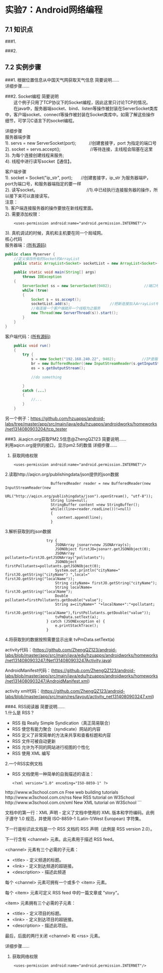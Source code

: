 # 实验7：Android网络编程

## 7.1 知识点

###1.     

###2.     

## 7.2 实例步骤

###1. 根据位置信息从中国天气网获取天气信息
简要说明……  
详细步骤……  

###2. Socket编程
简要说明  
　　这个例子只用了TCP协议下的Socket编程，因此这里只讨论TCP的情况。  
　　在java中，服务器端socket、bind、listen等操作被封装在ServerSocket类库中，客户端socket、connect等操作被封装在Socket类库中。如需了解这些操作细节，可学习C语言下的socket编程。  

详细步骤      
服务器端步骤   
1). servs = new ServerSocket(port);　　　//创建套接字，port 为指定的端口号  
2). socket = servs.accept();　　　　　　　//等待连接，主线程会阻塞在这里  
3). 为每个连接创建线程来服务;  
4). 线程中进行读写socket【通信】。  

客户端步骤   
1). socket = Socket("ip_str", port);　　//创建套接字，ip_str 为服务器端IP，port为端口号，和服务器端指定的要一样    
2). 读写socket。　　　　　　　　　　　　//1).中已经执行连接服务器的操作，所以接下来可以直接读写。  
注意：    
1). 客户端连接服务器的操作要放在新线程里面。  
2). 需要添加权限：
```
    <uses-permission android:name="android.permission.INTERNET"/>  
```
3). 真机调试的时候，真机和主机要在同一个局域网。  
核心代码  
服务器端：[(所有源码)](https://github.com/isshe/Android-20160303/tree/master/MultiChatServ)
``` java
public class Myserver {
    //定义保存所有的Socket的ArrayList
    public static ArrayList<Socket> socketList = new ArrayList<Socket>();
    
    public static void main(String[] args) 
        throws IOException
    {
        ServerSocket ss = new ServerSocket(9402);               //端口号为9402
        while (true)
        {
            Socket s = ss.accept();
            socketList.add(s);　　　　　　　　　　　//把新连接加入ArrayList中。
            //每连接一个客户端就开一个线程为之服务
            new Thread(new ServerThread(s)).start();
        }   
    }   
}  
```
客户端代码：[(所有源码)](https://github.com/isshe/Android-20160303/tree/master/MultiChat/app/src/main/java/com/example/dell/multichat)
``` java
    public void run()
    {
        try {
            s = new Socket("192.168.240.22", 9402);            //IP是服务器IP， 端口号和服务器一致
            br = new BufferedReader((new InputStreamReader(s.getInputStream())));
            os = s.getOutputStream();       
            
            //do something

        }
        catch (...)
        {
            //...
        }
    }
```
另一个例子：https://github.com/hzuapps/android-labs/tree/master/app/src/main/java/edu/hzuapps/androidworks/homeworks/net1314080903204/tcp_tester 

###3. 从aqicn.org获取PM2.5信息@ZhengQZ123
简要说明……  
    利用aqicn.org提供的接口，显示pm2.5的数值
详细步骤……  
1. 获取网络权限
```
    <uses-permission android:name="android.permission.INTERNET"/>  
```
2.读取http://aqicn.org/publishingdata/json提供的json数据
``` 
                     BufferedReader reader = new BufferedReader(new InputStreamReader(new
                     URL("http://aqicn.org/publishingdata/json").openStream(), "utf-8"));
                     String line=null;
                     StringBuffer content =new StringBuffer();
                     while((line=reader.readLine())!=null)
                     {
                        content.append(line);
                     }
 ```
 3.解析获取到的json数据
 ``` 
                    try {
                        JSONArray jsonarr=new JSONArray(s);
                        JSONObject firstJO=jsonarr.getJSONObject(0);
                        JSONArray pollutants=firstJO.getJSONArray("pollutants");
                        JSONObject firstPollutants=pollutants.getJSONObject(0);
                        System.out.println("cityName=" firstJO.getString("cityName") ",local=" firstJO.getString("localName"));
                        String cityName= firstJO.getString("cityName");
                        String localName= firstJO.getString("localName");
                        Double pollutant=firstPollutants.getDouble("value");
                        String a=cityName+" "+localName+":"+pollutant;
                        firstJO.getString("localName"),firstPollutants.getDouble("value"));
                        tvPmData.setText(a);
                    } catch (JSONException e) {
                        e.printStackTrace();
                    }
``` 
4.将获取到的数据按照需要显示出来 tvPmData.setText(a)

activity代码：(https://github.com/ZhengQZ123/android-labs/blob/master/app/src/main/java/edu/hzuapps/androidworks/homeworks/net1314080903247/Net1314080903247Activity.java)

AndroidManifest代码：(https://github.com/ZhengQZ123/android-labs/blob/master/app/src/main/java/edu/hzuapps/androidworks/homeworks/net1314080903247/AndroidManifest.xml)

activity xml代码：(https://github.com/ZhengQZ123/android-labs/blob/master/app/src/main/res/layout/activity_net1314080903247.xml)

###4. RSS阅读器
简要说明……  
1.什么是 RSS？
- RSS 指 Really Simple Syndication（真正简易联合）
- RSS 使您有能力聚合（syndicate）网站的内容
- RSS 定义了非常简单的方法来共享和查看标题和内容
- RSS 文件可被自动更新</li>
- RSS 允许为不同的网站进行视图的个性化
- RSS 使用 XML 编写

2.一个RSS实例文档
- RSS 文档使用一种简单的自我描述的语法：
   ```
   <?xml version="1.0" encoding="ISO-8859-1" ?>
<rss version="2.0">

<channel>
  <title>W3School Home Page</title>
  <link>http://www.w3school.com.cn</link>
  <description>Free web building tutorials</description>
  <item>
    <title>RSS Tutorial</title>
    <link>http://www.w3school.com.cn/rss</link>
    <description>New RSS tutorial on W3School</description>
  </item>
  <item>
    <title>XML Tutorial</title>
    <link>http://www.w3school.com.cn/xml</link>
    <description>New XML tutorial on W3School</description>
  </item>
</channel>

</rss>
   ```
<p>文档中的第一行：XML 声明 - 定义了文档中使用的 XML 版本和字符编码。此例子遵守 1.0 规范，并使用 ISO-8859-1 (Latin-1/West European) 字符集。</p>
<p>下一行是标识此文档是一个 RSS 文档的 RSS 声明（此例是 RSS version 2.0）。</p>
<p>下一行含有 &lt;channel&gt; 元素。此元素用于描述 RSS feed。</p>
<p>&lt;channel&gt; 元素有三个必需的子元素：</p>

<ul>
<li>&lt;title&gt; - 定义频道的标题。</li>
<li>&lt;link&gt; - 定义到达频道的超链接。</li>
<li>&lt;description&gt; - 描述此频道</li>
</ul>

<p>每个 &lt;channel&gt; 元素可拥有一个或多个 &lt;item&gt; 元素。</p>
<p>每个 &lt;item&gt; 元素可定义 RSS feed 中的一篇文章或 &quot;story&quot;。</p>
<p>&lt;item&gt; 元素拥有三个必需的子元素：</p>

<ul>
<li>&lt;title&gt; - 定义项目的标题。</li>
<li>&lt;link&gt; - 定义到达项目的超链接。</li>
<li>&lt;description&gt; - 描述此项目。</li>
</ul>

<p>最后，后面的两行关闭 &lt;channel&gt; 和 &lt;rss&gt; 元素。</p>

详细步骤……  
1. 获取网络权限
```
    <uses-permission android:name="android.permission.INTERNET"/>  
```

